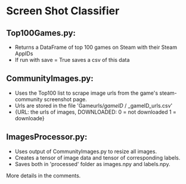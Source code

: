 # Screen Shot Classifier

## Top100Games.py: 
- Returns a DataFrame of top 100 games on Steam with their Steam AppIDs
- If run with save = True saves a csv of this data

## CommunityImages.py:
- Uses the Top100 list to scrape image urls from the game's steam-community screenshot page.
- Urls are stored in the file 'Gameurls/_gameID_ / _gameID_urls.csv'
- {URL: the urls of images, DOWNLOADED: 0 = not downloaded 1 = downloade}

## ImagesProcessor.py:
- Uses output of CommunityImages.py to resize all images.
- Creates a tensor of image data and tensor of corresponding labels.
- Saves both in 'processed' folder as images.npy and labels.npy.

More details in the comments.
